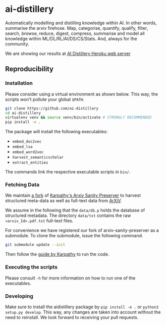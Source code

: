 # ai-distillery

Automatically modelling and distilling knowledge within AI. In other words,
summarise the arxiv firehose. Map, categorise, quantify, qualify, filter,
search, browse, reduce, digest, compress, summarise and model all knowledge
within ML/DL/RL/AI/DS/CS/Stats. And, always for the community. 

We are showing our results at [AI Distillery Heroku web server](https://ai-distiller.herokuapp.com/) 

## Reproducibility

### Installation

Please consider using a virtual environment as shown below.
This way, the scripts won't pollute your global `$PATH`.

```sh
git clone https://github.com/ai-distillery
cd ai-distillery
virtualenv venv && source venv/bin/activate # STRONGLY RECOMMENDED
pip install -e .
```

The package will install the following executables:

- `embed_doc2vec`
- `embed_lsa`
- `embed_word2vec`
- `harvest_semanticscholar`
- `extract_entities`

The commands link the respective executable scripts in `bin/`.

### Fetching Data

We maintain [a fork](https://github.com/beduffy/arxiv-sanity-preserver) of
[Karpathy's Arxiv Sanity Preserver](https://github.com/karpathy/arxiv-sanity-preserver) to harvest
structured meta-data as well as full-text data from [ArXiV](https://arxiv.org).

We assume in the following that the `data/db.p` holds the database of
structured metadata. The directory `data/txt` contains the raw
`<arxiv_Id>.pdf.txt` full-text files.

For convenience we have registered our fork of arxiv-sanity-preserver as a submodule.
To clone the submodule, issue the following command.

```sh
git submodule update --init
```

Then follow the [guide by Karpathy](https://github.com/karpathy/arxiv-sanity-preserver) to run the code.

### Executing the scripts

Please consult `-h` for more information on how to run one of the executables.

### Developing

Make sure to install the aidistillery  package by `pip install -e .` or `python3 setup.py develop`.
This way, any changes are taken into account without the need to reinstall.
We look forward to receiving your pull requests.

